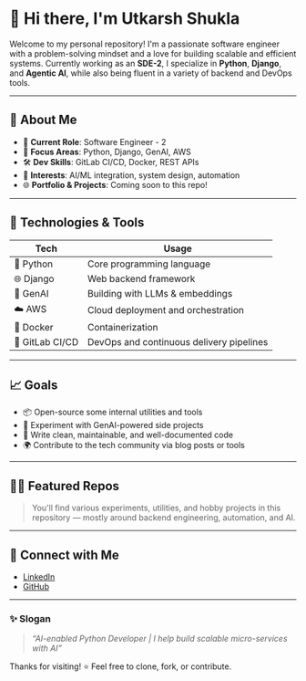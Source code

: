 # 👋 Hi there, I'm Utkarsh Shukla

Welcome to my personal repository! I'm a passionate software engineer with a problem-solving mindset and a love for building scalable and efficient systems. Currently working as an **SDE-2**, I specialize in **Python**, **Django**, and **Agentic AI**, while also being fluent in a variety of backend and DevOps tools.

---

## 🚀 About Me

- 💼 **Current Role**: Software Engineer - 2  
- 🧠 **Focus Areas**: Python, Django, GenAI, AWS  
- 🛠️ **Dev Skills**: GitLab CI/CD, Docker, REST APIs  
- 🤖 **Interests**: AI/ML integration, system design, automation  
- 🌐 **Portfolio & Projects**: Coming soon to this repo!

---

## 🧰 Technologies & Tools

| Tech | Usage |
|------|-------|
| 🐍 Python | Core programming language |
| 🌐 Django | Web backend framework |
| 🧠 GenAI | Building with LLMs & embeddings |
| ☁️ AWS | Cloud deployment and orchestration |
| 🐳 Docker | Containerization |
| 🔁 GitLab CI/CD | DevOps and continuous delivery pipelines |

---

## 📈 Goals

- 📦 Open-source some internal utilities and tools
- 🧪 Experiment with GenAI-powered side projects
- 💬 Write clean, maintainable, and well-documented code
- 🌍 Contribute to the tech community via blog posts or tools

---

## 🧑‍💻 Featured Repos

> You'll find various experiments, utilities, and hobby projects in this repository — mostly around backend engineering, automation, and AI.

---

## 🔗 Connect with Me

- [LinkedIn](https://www.linkedin.com/in/link-us)
- [GitHub](https://github.com/curious-dev-code)

---

### ✨ Slogan

> _“AI-enabled Python Developer | I help build scalable micro-services with AI”_

Thanks for visiting! ⭐️ Feel free to clone, fork, or contribute.
